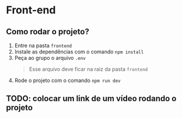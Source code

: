 # Front-end

## Como rodar o projeto?

1. Entre na pasta `frontend`
2. Instale as dependências com o comando `npm install`
3. Peça ao grupo o arquivo `.env`
   > Esse arquivo deve ficar na raiz da pasta `frontend`
4. Rode o projeto com o comando `npm run dev`

## TODO: colocar um link de um vídeo rodando o projeto

